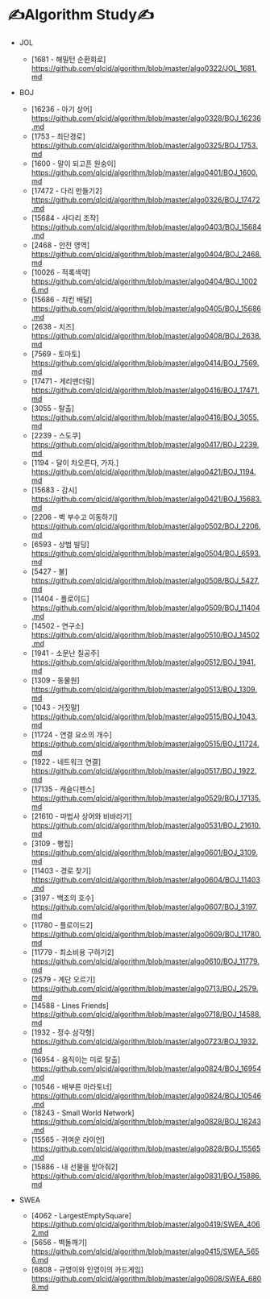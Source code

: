 # ✍Algorithm Study✍

- JOL

  - [1681 - 해밀턴 순환회로] https://github.com/qlcid/algorithm/blob/master/algo0322/JOL_1681.md

- BOJ

  - [16236 - 아기 상어] https://github.com/qlcid/algorithm/blob/master/algo0328/BOJ_16236.md
  - [1753 - 최단경로] https://github.com/qlcid/algorithm/blob/master/algo0325/BOJ_1753.md
  - [1600 - 말이 되고픈 원숭이] https://github.com/qlcid/algorithm/blob/master/algo0401/BOJ_1600.md
  - [17472 - 다리 만들기2] https://github.com/qlcid/algorithm/blob/master/algo0326/BOJ_17472.md
  - [15684 - 사다리 조작] https://github.com/qlcid/algorithm/blob/master/algo0403/BOJ_15684.md
  - [2468 - 안전 영역] https://github.com/qlcid/algorithm/blob/master/algo0404/BOJ_2468.md
  - [10026 - 적록색약] https://github.com/qlcid/algorithm/blob/master/algo0404/BOJ_10026.md
  - [15686 - 치킨 배달] https://github.com/qlcid/algorithm/blob/master/algo0405/BOJ_15686.md
  - [2638 - 치즈] https://github.com/qlcid/algorithm/blob/master/algo0408/BOJ_2638.md
  - [7569 - 토마토] https://github.com/qlcid/algorithm/blob/master/algo0414/BOJ_7569.md
  - [17471 - 게리맨더링] https://github.com/qlcid/algorithm/blob/master/algo0416/BOJ_17471.md
  - [3055 - 탈출] https://github.com/qlcid/algorithm/blob/master/algo0416/BOJ_3055.md
  - [2239 - 스도쿠] https://github.com/qlcid/algorithm/blob/master/algo0417/BOJ_2239.md
  - [1194 - 달이 차오른다, 가자.] https://github.com/qlcid/algorithm/blob/master/algo0421/BOJ_1194.md
  - [15683 - 감시] https://github.com/qlcid/algorithm/blob/master/algo0421/BOJ_15683.md
  - [2206 - 벽 부수고 이동하기] https://github.com/qlcid/algorithm/blob/master/algo0502/BOJ_2206.md
  - [6593 - 상범 빌딩] https://github.com/qlcid/algorithm/blob/master/algo0504/BOJ_6593.md
  - [5427 - 불] https://github.com/qlcid/algorithm/blob/master/algo0508/BOJ_5427.md
  - [11404 - 플로이드] https://github.com/qlcid/algorithm/blob/master/algo0509/BOJ_11404.md
  - [14502 - 연구소] https://github.com/qlcid/algorithm/blob/master/algo0510/BOJ_14502.md
  - [1941 - 소문난 칠공주] https://github.com/qlcid/algorithm/blob/master/algo0512/BOJ_1941.md
  - [1309 - 동물원] https://github.com/qlcid/algorithm/blob/master/algo0513/BOJ_1309.md
  - [1043 - 거짓말] https://github.com/qlcid/algorithm/blob/master/algo0515/BOJ_1043.md
  - [11724 - 연결 요소의 개수] https://github.com/qlcid/algorithm/blob/master/algo0515/BOJ_11724.md
  - [1922 - 네트워크 연결] https://github.com/qlcid/algorithm/blob/master/algo0517/BOJ_1922.md
  - [17135 - 캐슬디펜스] https://github.com/qlcid/algorithm/blob/master/algo0529/BOJ_17135.md
  - [21610 - 마법사 상어와 비바라기] https://github.com/qlcid/algorithm/blob/master/algo0531/BOJ_21610.md
  - [3109 - 빵집] https://github.com/qlcid/algorithm/blob/master/algo0601/BOJ_3109.md
  - [11403 - 경로 찾기] https://github.com/qlcid/algorithm/blob/master/algo0604/BOJ_11403.md
  - [3197 - 백조의 호수] https://github.com/qlcid/algorithm/blob/master/algo0607/BOJ_3197.md
  - [11780 - 플로이드2] https://github.com/qlcid/algorithm/blob/master/algo0609/BOJ_11780.md
  - [11779 - 최소비용 구하기2] https://github.com/qlcid/algorithm/blob/master/algo0610/BOJ_11779.md
  - [2579 - 계단 오르기] https://github.com/qlcid/algorithm/blob/master/algo0713/BOJ_2579.md
  - [14588 - Lines Friends] https://github.com/qlcid/algorithm/blob/master/algo0718/BOJ_14588.md
  - [1932 - 정수 삼각형] https://github.com/qlcid/algorithm/blob/master/algo0723/BOJ_1932.md
  - [16954 - 움직이는 미로 탈출] https://github.com/qlcid/algorithm/blob/master/algo0824/BOJ_16954.md
  - [10546 - 배부른 마라토너] https://github.com/qlcid/algorithm/blob/master/algo0824/BOJ_10546.md
  - [18243 - Small World Network] https://github.com/qlcid/algorithm/blob/master/algo0828/BOJ_18243.md
  - [15565 - 귀여운 라이언] https://github.com/qlcid/algorithm/blob/master/algo0828/BOJ_15565.md
  - [15886 - 내 선물을 받아줘2] https://github.com/qlcid/algorithm/blob/master/algo0831/BOJ_15886.md

- SWEA
  - [4062 - LargestEmptySquare] https://github.com/qlcid/algorithm/blob/master/algo0419/SWEA_4062.md
  - [5656 - 벽돌깨기] https://github.com/qlcid/algorithm/blob/master/algo0415/SWEA_5656.md
  - [6808 - 규영이와 인영이의 카드게임] https://github.com/qlcid/algorithm/blob/master/algo0608/SWEA_6808.md
